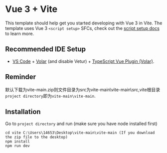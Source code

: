 # Vue 3 + Vite

This template should help get you started developing with Vue 3 in Vite. The template uses Vue 3 `<script setup>` SFCs, check out the [script setup docs](https://v3.vuejs.org/api/sfc-script-setup.html#sfc-script-setup) to learn more.

## Recommended IDE Setup

- [VS Code](https://code.visualstudio.com/) + [Volar](https://marketplace.visualstudio.com/items?itemName=Vue.volar) (and disable Vetur) + [TypeScript Vue Plugin (Volar)](https://marketplace.visualstudio.com/items?itemName=Vue.vscode-typescript-vue-plugin).
  
## Reminder
默认下载为vite-main.zip则文件目录为src为vite-main\vite-main\src,vite根目录`project directory`即为`vite-main\vite-main`.
  
## Installation
Go to `project directory` and run (make sure you have node installed first)
```
cd vite C:\Users\14653\Desktop\vite-main\vite-main (If you download the zip file to the desktop)
npm install
npm run dev
```

